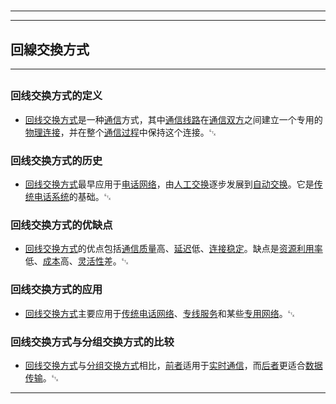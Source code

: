 # 
___
___
## 回線交換方式
___
## 
### 回线交换方式的定义
- [回线交换方式](https://zh.wikipedia.org/wiki/回线交换方式)是一种[通信](https://zh.wikipedia.org/wiki/通信)方式，其中[通信线路](https://zh.wikipedia.org/wiki/通信线路)在[通信双方](https://zh.wikipedia.org/wiki/通信双方)之间建立一个专用的[物理连接](https://zh.wikipedia.org/wiki/物理连接)，并在整个[通信过程](https://zh.wikipedia.org/wiki/通信过程)中保持这个连接。␃

### 回线交换方式的历史
- [回线交换方式](https://zh.wikipedia.org/wiki/回线交换方式)最早应用于[电话网络](https://zh.wikipedia.org/wiki/电话网络)，由[人工交换](https://zh.wikipedia.org/wiki/人工交换)逐步发展到[自动交换](https://zh.wikipedia.org/wiki/自动交换)。它是[传统电话系统](https://zh.wikipedia.org/wiki/传统电话系统)的基础。␃

### 回线交换方式的优缺点
- [回线交换方式](https://zh.wikipedia.org/wiki/回线交换方式)的优点包括[通信质量](https://zh.wikipedia.org/wiki/通信质量)高、[延迟](https://zh.wikipedia.org/wiki/延迟)低、[连接稳定](https://zh.wikipedia.org/wiki/连接稳定)。缺点是[资源利用率](https://zh.wikipedia.org/wiki/资源利用率)低、[成本](https://zh.wikipedia.org/wiki/成本)高、[灵活性](https://zh.wikipedia.org/wiki/灵活性)差。␃

### 回线交换方式的应用
- [回线交换方式](https://zh.wikipedia.org/wiki/回线交换方式)主要应用于[传统电话网络](https://zh.wikipedia.org/wiki/传统电话网络)、[专线服务](https://zh.wikipedia.org/wiki/专线服务)和某些[专用网络](https://zh.wikipedia.org/wiki/专用网络)。␃

### 回线交换方式与分组交换方式的比较
- [回线交换方式](https://zh.wikipedia.org/wiki/回线交换方式)与[分组交换方式](https://zh.wikipedia.org/wiki/分组交换方式)相比，[前者](https://zh.wikipedia.org/wiki/前者)适用于[实时通信](https://zh.wikipedia.org/wiki/实时通信)，而[后者](https://zh.wikipedia.org/wiki/后者)更适合[数据传输](https://zh.wikipedia.org/wiki/数据传输)。␃
___
